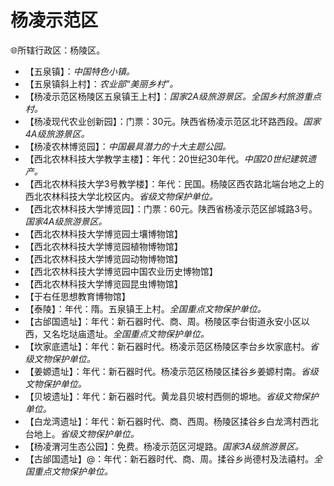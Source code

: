 # 杨凌示范区  
🌐所辖行政区：杨陵区。  

* 【五泉镇】：*中国特色小镇。*  
* 【五泉镇斜上村】：*农业部“美丽乡村”。*  
* 【杨凌示范区杨陵区五泉镇王上村】：*国家2A级旅游景区。全国乡村旅游重点村。*  
* 【杨凌现代农业创新园】：门票：30元。陕西省杨凌示范区北环路西段。*国家4A级旅游景区。*  
* 【杨凌农林博览园】：*中国最具潜力的十大主题公园。*  
* 【西北农林科技大学教学主楼】：年代：20世纪30年代。*中国20世纪建筑遗产。*  
* 【西北农林科技大学3号教学楼】：年代：民国。杨陵区西农路北端台地之上的西北农林科技大学北校区内。*省级文物保护单位。*  
* 【西北农林科技大学博览园】：门票：60元。陕西省杨凌示范区邰城路3号。*国家4A级旅游景区。*  
* 【西北农林科技大学博览园土壤博物馆】  
* 【西北农林科技大学博览园植物博物馆】  
* 【西北农林科技大学博览园动物博物馆】  
* 【西北农林科技大学博览园中国农业历史博物馆】  
* 【西北农林科技大学博览园昆虫博物馆】  
* 【于右任思想教育博物馆】  
* 【泰陵】：年代：隋。五泉镇王上村。*全国重点文物保护单位。*  
* 【古邰国遗址】：年代：新石器时代、商、周。杨陵区李台街道永安小区以西，又名圪垯庙遗址。*全国重点文物保护单位。*  
* 【坎家底遗址】：年代：新石器时代。杨凌示范区杨陵区李台乡坎家底村。*省级文物保护单位。*  
* 【姜嫄遗址】：年代：新石器时代。杨凌示范区杨陵区揉谷乡姜嫄村南。*省级文物保护单位。*  
* 【贝坡遗址】：年代：新石器时代。黄龙县贝坡村西侧的塬地。*省级文物保护单位。*  
* 【白龙湾遗址】：年代：新石器时代、商、西周。杨陵区揉谷乡白龙湾村西北台地上。*省级文物保护单位。*  
* 【杨凌渭河生态公园】：免费。杨凌示范区河堤路。*国家3A级旅游景区。*  
* 【古邰国遗址】@：年代：新石器时代、商、周。揉谷乡尚德村及法禧村。*全国重点文物保护单位。*  
